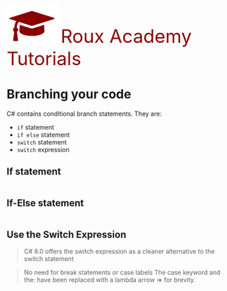 ﻿![](../Images/SiteLogo.png) <span style ="color:darkred;font-size:3em">Roux Academy Tutorials</span>

# Branching your code


C# contains conditional branch statements. They are:

* `if` statement
* `if else` statement
* `switch` statement
* `switch` expression

## If statement

```cs --source-file ../DemoClasses/SyntaxDemos.cs --project ../ExampleHelpDocs.csproj --region If-Example
```

## If-Else statement

```cs --source-file ../DemoClasses/SyntaxDemos.cs --project ../ExampleHelpDocs.csproj --region IfElse-Example
```

## Use the Switch Expression

>C# 8.0 offers the switch expression as a cleaner alternative to the switch statement

>No need for break statements or case labels
>The case keyword and the: have been replaced with a lambda arrow => for brevity.


```cs --source-file ../DemoClasses/SyntaxDemos.cs --project ../ExampleHelpDocs.csproj --region SwitchExpression-Example
```